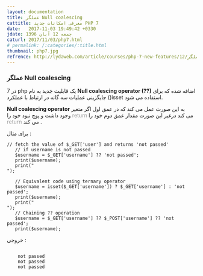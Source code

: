 ```yaml
---
layout: documentation
title: عملگر Null coalescing 
cattitle: معرفی امکانات جدید PHP 7
date:   2017-11-03 19:49:42 +0330
jdate: جمعه 12 آبان 1396
caturl: 2017/11/03/php7.html
# permalink: /:categories/:title.html
thumbnail: php7.jpg
refrence: http://lydaweb.com/article/courses/php-7-new-features/12/عملگر-null-coalescing-در-php-7
---
```

<h3>عملگر Null coalescing </h3>
<p>
در 7 php  یک قابلیت جدید به نام  <strong>Null coalescing operator  (??)</strong> اضافه شده  که  برای جایگزینی عملیات سه گانه در ارتباط با عملکرد ()isset استفاده می شود. 
</p>

<p>
<strong>Null coalescing operator</strong> به این صورت عمل می کند که در عمق اول اگر متغیر وجود داشت و پوچ نبود خود را <span style="color:#999999">return </span>می کند  درغیر این صورت مقدار عمق دوم خود را <span style="color:#999999">return </span>می کند .
</p>


<p>
برای مثال :
</p>

<pre><code class="language-php  line-numbers">// fetch the value of $_GET['user'] and returns 'not passed'
   // if username is not passed
   $username = $_GET['username'] ?? 'not passed';
   print($username);
   print("<br/>");

   // Equivalent code using ternary operator
   $username = isset($_GET['username']) ? $_GET['username'] : 'not passed';
   print($username);
   print("<br/>");
   // Chaining ?? operation
   $username = $_GET['username'] ?? $_POST['username'] ?? 'not passed';
   print($username);
</code></pre>   

<p>خروجی :</p>

<pre><code class="language-php">
	not passed
    not passed
    not passed
</code></pre>
